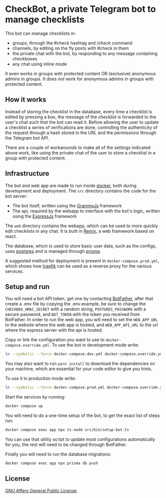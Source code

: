 # CheckBot, a private Telegram bot to manage checklists

This bot can manage checklists in:

- groups, through the #check hashtag and /check command
- channels, by editing on the fly posts with #check in them
- the private chat with the bot, by responding to any message containing checkboxes
- any chat using inline mode

It even works in groups with protected content OR (exclusive) anonymous admins in groups.
It does _not_ work for anonymous admins in groups with protected content.

## How it works

Instead of storing the checklist in the database, every time a checklist is edited by pressing a box, the message of the checklist is forwarded to the user's chat such that the bot can read it.
Before allowing the user to update a checklist a series of verifications are done, controlling the authenticity of the request through a hash stored in the URL and the permissions through the Telegram bot API.

There are a couple of workarounds to make all of the settings indicated above work, like using the private chat of the user to store a checklist in a group with protected content.

## Infrastructure

The bot and web app are made to run inside [docker](https://www.docker.com/), both during development and deployment.
The `src` directory contains the code for the bot server:

- The bot itself, written using the [GrammyJs](https://grammy.dev/) framework
- The api, required by the webapp to interface with the bot's logic, written using the [ExpressJs](https://expressjs.com/) framework

The `web` directory contains the webapp, which can be used to more quickly edit checklists in any chat. It is built in [Remix](https://remix.run/), a web framework based on react.

The database, which is used to store basic user data, such as the configs, uses [postgres](https://www.postgresql.org/) and is managed through [prisma](https://www.prisma.io/).

A suggested method for deployment is present in `docker-compose.prod.yml`, which shows how [traefik](https://traefik.io/) can be used as a reverse proxy for the various services.

## Setup and run

You will need a bot API token, get one by contacting [BotFather](https://t.me/botfather), after that create a .env file by copying the .env.example, be sure to change the `CHECKBOX_HMAC_SECRET` with a random string, `POSTGRES_PASSWORD` with a secure password, and `BOT_TOKEN` with the token you received from BotFather.
In order to run the web app, you will need to set the `WEB_APP_URL` to the website where the web app is hosted, and `WEB_APP_API_URL` to the url where the express server with the api is hosted.

Copy or link the configuration you want to use to `docker-compose.override.yml`.
To use the bot in development mode write:

```sh
ln --symbolic --force docker-compose.dev.yml docker-compose.override.yml
```

You may also want to run `yarn install` to download the dependencies on your machine, which are essential for your code editor to give you hints.

To use it in production mode write:

```sh
ln --symbolic --force docker-compose.prod.yml docker-compose.override.yml
```

Start the services by running:

```sh
docker compose up
```

You will need to do a one-time setup of the bot, to get the exact list of steps run:

```sh
docker compose exec app npx ts-node src/bin/setup-bot.ts
```

You can use that utility script to update most configurations automatically for you, the rest will need to be changed through BotFather.

Finally you will need to run the database migrations:

```sh
docker compose exec app npx prisma db push
```

## License

[GNU Affero General Public License](https://www.gnu.org/licenses/agpl-3.0.en.html).

